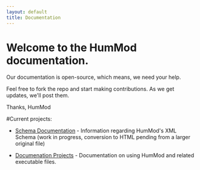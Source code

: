```yaml
---
layout: default
title: Documentation
---
```


# Welcome to the HumMod documentation.

Our documentation is open-source, which means, we need your help.

Feel free to fork the repo and start making contributions.  As we get updates, we'll post them.


Thanks,
HumMod


#Current projects:


* [Schema Documentation](schema) - Information regarding HumMod's XML Schema (work in progress, conversion to HTML pending from a larger original file)


* [Documenation Projects](projects) - Documentation on using HumMod and related executable files.